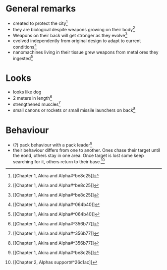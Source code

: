 # General remarks
- created to protect the city[^2]
- they are biological despite weapons growing on their body[^2] 
- Weapons on their back will get stronger as they evolve[^2]
- evolved independently from original design to adapt to current conditions[^3]
- nanomachines living in their tissue grew weapons from metal ores they ingested[^3]
# Looks
- looks like dog
- 2 meters in length[^1]
- strengthened muscles[^1]
- small canons or rockets or small missile launchers on back[^1]
# Behaviour
- (?) pack behaviour with a pack leader[^2]
- their behaviour differs from one to another. Ones chase their target until the eond, others stay in one area. Once target is lost some keep searching for it, others return to their base.[^4]


[^1]: [[Chapter 1, Akira and Alpha#^356b77]]

[^2]: [[Chapter 1, Akira and Alpha#^be8c25]]

[^3]: [[Chapter 1, Akira and Alpha#^064b40]]

[^4]: [[Chapter 2, Alphas support#^26c1ac]]
